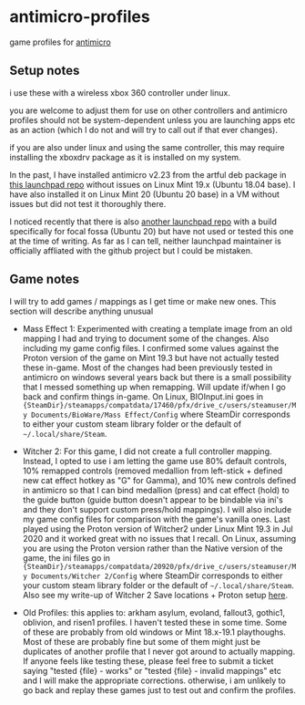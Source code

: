 # antimicro-profiles
game profiles for [antimicro](https://github.com/AntiMicro/antimicro)

## Setup notes

i use these with a wireless xbox 360 controller under linux.

you are welcome to adjust them for use on other controllers and antimicro profiles should not be system-dependent unless you are launching apps etc as an action (which I do not and will try to call out if that ever changes).

if you are also under linux and using the same controller, this may require installing the xboxdrv package as it is installed on my system.

In the past, I have installed antimicro v2.23 from the artful deb package in [this launchpad repo](https://launchpad.net/~mdeguzis/+archive/ubuntu/libregeek) without issues on Linux Mint 19.x (Ubuntu 18.04 base). I have also installed it on Linux Mint 20 (Ubuntu 20 base) in a VM without issues but did not test it thoroughly there.

I noticed recently that there is also [another launchpad repo](https://launchpad.net/ubuntu/+source/antimicro) with a build specifically for focal fossa (Ubuntu 20) but have not used or tested this one at the time of writing. As far as I can tell, neither launchpad maintainer is officially affliated with the github project but I could be mistaken.

## Game notes

I will try to add games / mappings as I get time or make new ones. This section will describe anything unusual

* Mass Effect 1: Experimented with creating a template image from an old mapping I had and trying to document some of the changes. Also including my game config files. I confirmed some values against the Proton version of the game on Mint 19.3 but have not actually tested these in-game. Most of the changes had been previously tested in antimicro on windows several years back but there is a small possibility that I messed something up when remapping. Will update if/when I go back and confirm things in-game. On Linux, BIOInput.ini goes in `{SteamDir}/steamapps/compatdata/17460/pfx/drive_c/users/steamuser/My Documents/BioWare/Mass Effect/Config` where SteamDir corresponds to either your custom steam library folder or the default of `~/.local/share/Steam`.

* Witcher 2: For this game, I did not create a full controller mapping. Instead, I opted to use i am letting the game use 80% default controls, 10% remapped controls (removed medallion from left-stick + defined new cat effect hotkey as "G" for Gamma), and 10% new controls defined in antimicro so that I can bind medallion (press) and cat effect (hold) to the guide button (guide button doesn't appear to be bindable via ini's and they don't support custom press/hold mappings). I will also include my game config files for comparison with the game's vanilla ones. Last played using the Proton version of Witcher2 under Linux Mint 19.3 in Jul 2020 and it worked great with no issues that I recall. On Linux, assuming you are using the Proton version rather than the Native version of the game, the ini files go in `{SteamDir}/steamapps/compatdata/20920/pfx/drive_c/users/steamuser/My Documents/Witcher 2/Config` where SteamDir corresponds to either your custom steam library folder or the default of `~/.local/share/Steam`. Also see my write-up of Witcher 2 Save locations + Proton setup [here](https://gaming.stackexchange.com/questions/256661/where-are-witcher-2-save-game-files-located).

* Old Profiles: this applies to: arkham asylum, evoland, fallout3, gothic1, oblivion, and risen1 profiles. I haven't tested these in some time. Some of these are probably from old windows or Mint 18.x-19.1 playthoughs. Most of these are probably fine but some of them might just be duplicates of another profile that I never got around to actually mapping. If anyone feels like testing these, please feel free to submit a ticket saying "tested {file} - works" or "tested {file} - invalid mappings" etc and I will make the appropriate corrections. otherwise, i am unlikely to go back and replay these games just to test out and confirm the profiles.



